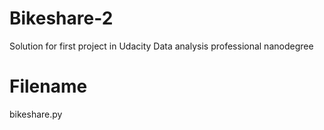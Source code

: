# Bikeshare-2
Solution for first project in Udacity Data analysis professional nanodegree

# Filename
bikeshare.py
